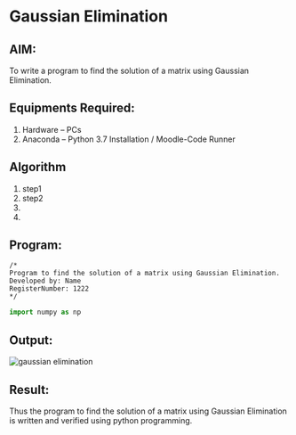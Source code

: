 # Gaussian Elimination

## AIM:
To write a program to find the solution of a matrix using Gaussian Elimination.

## Equipments Required:
1. Hardware – PCs
2. Anaconda – Python 3.7 Installation / Moodle-Code Runner

## Algorithm
1. step1
2. step2
3. 
4. 

## Program:
```
/*
Program to find the solution of a matrix using Gaussian Elimination.
Developed by: Name
RegisterNumber: 1222
*/
```
```python
import numpy as np
```

## Output:
![gaussian elimination](image1.png)


## Result:
Thus the program to find the solution of a matrix using Gaussian Elimination is written and verified using python programming.

